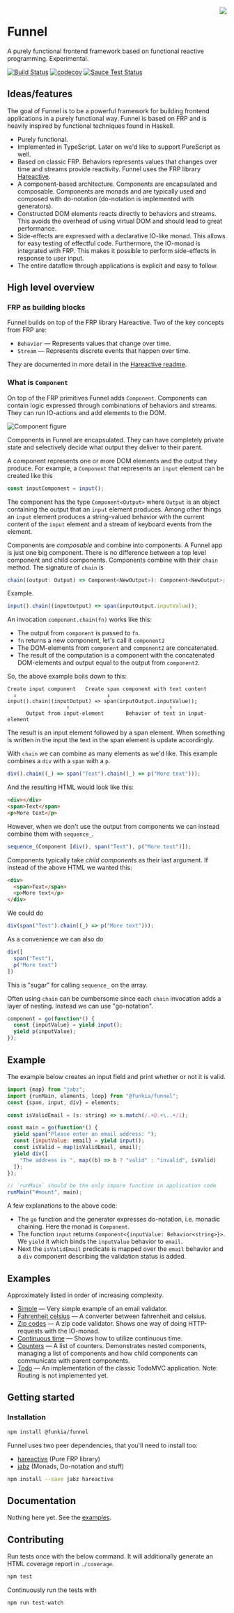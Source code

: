 <img align="right" src="https://avatars0.githubusercontent.com/u/21360882?v=3&s=200">

# Funnel

A purely functional frontend framework based on functional reactive
programming. Experimental.

[![Build Status](https://travis-ci.org/Funkia/funnel.svg?branch=master)](https://travis-ci.org/Funkia/funnel)
[![codecov](https://codecov.io/gh/Funkia/funnel/branch/master/graph/badge.svg)](https://codecov.io/gh/Funkia/funnel)
[![Sauce Test Status](https://saucelabs.com/browser-matrix/funnel.svg)](https://saucelabs.com/u/funnel)

## Ideas/features

The goal of Funnel is to be a powerful framework for building frontend
applications in a purely functional way. Funnel is based on FRP and is
heavily inspired by functional techniques found in Haskell.

* Purely functional.
* Implemented in TypeScript. Later on we'd like to support PureScript
  as well.
* Based on classic FRP. Behaviors represents values that changes over
  time and streams provide reactivity. Funnel uses the FRP
  library [Hareactive](https://github.com/Funkia/hareactive).
* A component-based architecture. Components are encapsulated and
  composable. Components are monads and are typically used and
  composed with do-notation (do-notation is implemented with
  generators).
* Constructed DOM elements reacts directly to behaviors and streams.
  This avoids the overhead of using virtual DOM and should lead to
  great performance.
* Side-effects are expressed with a declarative IO-like monad. This
  allows for easy testing of effectful code. Furthermore, the IO-monad
  is integrated with FRP. This makes it possible to perform
  side-effects in response to user input.
* The entire dataflow through applications is explicit and easy to
  follow.

## High level overview

### FRP as building blocks

Funnel builds on top of the FRP library Hareactive. Two of the key
concepts from FRP are:

* `Behavior` — Represents values that change over time.
* `Stream` — Represents discrete events that happen over time.

They are documented in more detail in
the [Hareactive readme](https://github.com/Funkia/hareactive).

### What is `Component`

On top of the FRP primitives Funnel adds `Component`. Components can
contain logic expressed through combinations of behaviors and streams.
They can run IO-actions and add elements to the DOM.

![Component figure](https://rawgit.com/Funkia/funnel/master/component-figure.svg)

Components in Funnel are encapsulated. They can have completely
private state and selectively decide what output they deliver to their
parent.

A component
represents one or more DOM elements and the output they produce. For
example, a `Component` that represents an `input` element can be
created like this

```typescript
const inputComponent = input();
```

The component has the type `Component<Output>` where `Output` is an
object containing the output that an `input` element produces. Among
other things an `input` element produces a string-valued behavior with
the current content of the `input` element and a stream of keyboard
events from the element.

Components are _composable_ and combine into components. A Funnel app
is just one big component. There is no difference between a top level
component and child components. Components combine with their `chain`
method. The signature of `chain` is

```typescript
chain((output: Output) => Component<NewOutput>): Component<NewOutput>;
```

Example.

```typescript
input().chain((inputOutput) => span(inputOutput.inputValue));
```

An invocation `component.chain(fn)` works like this:

* The output from `component` is passed to `fn`.
* `fn` returns a new component, let's call it `component2`
* The DOM-elements from `component` and `component2` are concatenated.
* The result of the computation is a component with the concatenated
  DOM-elements and output equal to the output from `component2`.

So, the above example boils down to this:

```
Create input component   Create span component with text content
  ↓                             ↓
input().chain((inputOutput) => span(inputOutput.inputValue));
                   ↑                                ↑
      Output from input-element       Behavior of text in input-element
```

The result is an input element followed by a span element. When
something is written in the input the text in the span element is
update accordingly.

With `chain` we can combine as many elements as we'd like. This
example combines a `div` with a `span` with a `p`.

```typescript
div().chain((_) => span("Text").chain((_) => p("More text")));
```

And the resulting HTML would look like this:

```html
<div></div>
<span>Text</span>
<p>More text</p>
```

However, when we don't use the output from components we can instead
combine them with `sequence_`.

```typescript
sequence_(Component [div(), span("Text"), p("More text")]);
```

Components typically take _child components_ as their last argument.
If instead of the above HTML we wanted this:

```html
<div>
  <span>Text</span>
  <p>More text</p>
</div>
```

We could do

```typescript
div(span("Test").chain((_) => p("More text")));
```

As a convenience we can also do

```typescript
div([
  span("Test"),
  p("More text")
])
```

This is "sugar" for calling `sequence_` on the array.

Often using `chain` can be cumbersome since each `chain` invocation
adds a layer of nesting. Instead we can use "go-notation".

```typescript
component = go(function*() {
  const {inputValue} = yield input();
  yield p(inputValue);
});
```

## Example

The example below creates an input field and print whether or not it
is valid.

```js
import {map} from "jabz";
import {runMain, elements, loop} from "@funkia/funnel";
const {span, input, div} = elements;

const isValidEmail = (s: string) => s.match(/.+@.+\..+/i);

const main = go(function*() {
  yield span("Please enter an email address: ");
  const {inputValue: email} = yield input();
  const isValid = map(isValidEmail, email);
  yield div([
    "The address is ", map((b) => b ? "valid" : "invalid", isValid)
  ]);
});

// `runMain` should be the only impure function in application code
runMain("#mount", main);
```

A few explanations to the above code:

* The `go` function and the generator expresses do-notation, i.e.
  monadic chaining. Here the monad is `Component`.
* The function `input` returns `Component<{inputValue:
  Behavior<string>}>`. We `yield` it which binds the `inputValue`
  behavior to `email`.
* Next the `isValidEmail` predicate is mapped over the `email`
  behavior and a `div` component describing the validation status is
  added.

## Examples

Approximately listed in order of increasing complexity.

* [Simple](/examples/simple) — Very simple example of an
  email validator.
* [Fahrenheit celsius](/examples/fahrenheit-celsius) — A
  converter between fahrenheit and celsius.
* [Zip codes](/examples/zip-codes) — A zip code validator.
  Shows one way of doing HTTP-requests with the IO-monad.
* [Continuous time](/examples/continuous-time) —
  Shows how to utilize continuous time.
* [Counters](/examples/counters) — A list of counters.
  Demonstrates nested components, managing a list of components and
  how child components can communicate with parent components.
* [Todo](/examples/counters) — An implementation of the
  classic TodoMVC application. Note: Routing is not implemented yet.

## Getting started

### Installation

```sh
npm install @funkia/funnel
```

Funnel uses two peer dependencies, that you'll need to install too:

* [hareactive](https://github.com/Funkia/hareactive) (Pure FRP library)
* [jabz](https://github.com/Funkia/jabz) (Monads, Do-notation and
  stuff)

```sh
npm install --save jabz hareactive
```

## Documentation

Nothing here yet. See the [examples](#examples).

## Contributing

Run tests once with the below command. It will additionally generate
an HTML coverage report in `./coverage`.

```sh
npm test
```

Continuously run the tests with

```sh
npm run test-watch
```
